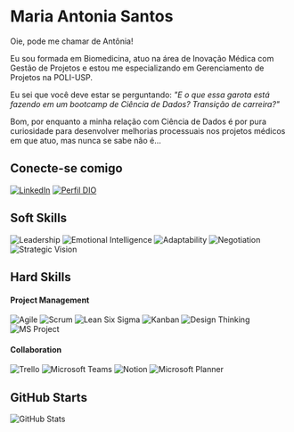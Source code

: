 # Maria Antonia Santos
Oie, pode me chamar de Antônia!

Eu sou formada em Biomedicina, atuo na área de Inovação Médica com Gestão de Projetos e estou me especializando em Gerenciamento de Projetos na POLI-USP. 

Eu sei que você deve estar se perguntando: <i> "E o que essa garota está fazendo em um bootcamp de Ciência de Dados? Transição de carreira?" </i>

Bom, por enquanto a minha relação com Ciência de Dados é por pura curiosidade para desenvolver melhorias processuais nos projetos médicos em que atuo, mas nunca se sabe não é...



## Conecte-se comigo
[![LinkedIn](https://img.shields.io/badge/LinkedIn-FFF?style=for-the-badge&logo=linkedin&logoColor=0077B5)](https://www.linkedin.com/in/maria-antonia-santos/) 
[![Perfil DIO](https://img.shields.io/badge/-Meu%20Perfil%20na%20DIO-30A3DC?style=for-the-badge)](https://www.dio.me/users/mariantonia_fs/)

## Soft Skills

<p>
  <img alt="Leadership" src="https://img.shields.io/badge/Leadership%20-%23007BFF?style=flat-square" />
  <img alt="Emotional Intelligence" src="https://img.shields.io/badge/Emotional%20Intelligence%20-%239C27B0?style=flat-square" />
  <img alt="Adaptability" src="https://img.shields.io/badge/Adaptability%20-%234CAF50?style=flat-square" />
  <img alt="Negotiation" src="https://img.shields.io/badge/Negotiation-%23FFF66F?style=flat-square" />
  <img alt="Strategic Vision" src="https://img.shields.io/badge/Strategic%20Vision-%23FF6FB5?style=flat-square" />
</p>

## Hard Skills

#### Project Management

<p>
  <img alt="Agile" src="https://img.shields.io/badge/Agile-7E57C2?style=flat-square&logo=agile&logoColor=white" />
  <img alt="Scrum" src="https://img.shields.io/badge/Scrum-4A90E2?style=flat-square&logo=scrum&logoColor=white" />
  <img alt="Lean Six Sigma" src="https://img.shields.io/badge/Lean%20Six%20Sigma-43A047?style=flat-square&logo=lean-six-sigma&logoColor=white" />
  <img alt="Kanban" src="https://img.shields.io/badge/Kanban-F9A825?style=flat-square&logo=kanban&logoColor=white" />
  <img alt="Design Thinking" src="https://img.shields.io/badge/Design%20Thinking-FF60D1?style=flat-square&logoColor=white" />
  <img alt="MS Project" src="https://img.shields.io/badge/MS%20Project-329928?style=flat-square&logoColor=white" />
</p>

#### Collaboration

<p>
  <img alt="Trello" src="https://img.shields.io/badge/-Trello-0079BF?style=flat-square&logo=trello&logoColor=white" />
  <img alt="Microsoft Teams" src="https://img.shields.io/badge/-Microsoft%20Teams-6264A7?style=flat-square&logo=microsoft-teams&logoColor=white" />
  <img alt="Notion" src="https://img.shields.io/badge/-Notion-000000?style=flat-square&logo=notion&logoColor=white" />
  <img alt="Microsoft Planner" src="https://img.shields.io/badge/-Microsoft%20Planner-01787C?style=flat-square&logo=microsoftplanner&logoColor=white" />
</p>


## GitHub Starts

![GitHub Stats](https://github-readme-stats.vercel.app/api?username=mariantoniafs&show_icons=true&hide=contribs,prs&cache_seconds=86400&theme=merko)